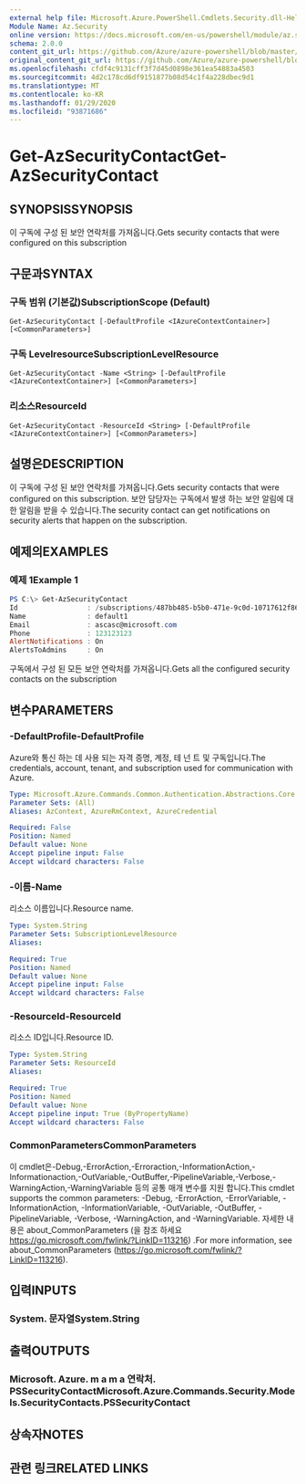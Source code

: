 ```yaml
---
external help file: Microsoft.Azure.PowerShell.Cmdlets.Security.dll-Help.xml
Module Name: Az.Security
online version: https://docs.microsoft.com/en-us/powershell/module/az.security/Get-AzSecurityContact
schema: 2.0.0
content_git_url: https://github.com/Azure/azure-powershell/blob/master/src/Security/Security/help/Get-AzSecurityContact.md
original_content_git_url: https://github.com/Azure/azure-powershell/blob/master/src/Security/Security/help/Get-AzSecurityContact.md
ms.openlocfilehash: cfdf4c9131cff3f7d45d0898e361ea54883a4503
ms.sourcegitcommit: 4d2c178cd6df9151877b08d54c1f4a228dbec9d1
ms.translationtype: MT
ms.contentlocale: ko-KR
ms.lasthandoff: 01/29/2020
ms.locfileid: "93871686"
---
```

# <span data-ttu-id="bf8cf-101">Get-AzSecurityContact</span><span class="sxs-lookup"><span data-stu-id="bf8cf-101">Get-AzSecurityContact</span></span>

## <span data-ttu-id="bf8cf-102">SYNOPSIS</span><span class="sxs-lookup"><span data-stu-id="bf8cf-102">SYNOPSIS</span></span>
<span data-ttu-id="bf8cf-103">이 구독에 구성 된 보안 연락처를 가져옵니다.</span><span class="sxs-lookup"><span data-stu-id="bf8cf-103">Gets security contacts that were configured on this subscription</span></span>

## <span data-ttu-id="bf8cf-104">구문과</span><span class="sxs-lookup"><span data-stu-id="bf8cf-104">SYNTAX</span></span>

### <span data-ttu-id="bf8cf-105">구독 범위 (기본값)</span><span class="sxs-lookup"><span data-stu-id="bf8cf-105">SubscriptionScope (Default)</span></span>
```
Get-AzSecurityContact [-DefaultProfile <IAzureContextContainer>] [<CommonParameters>]
```

### <span data-ttu-id="bf8cf-106">구독 Levelresource</span><span class="sxs-lookup"><span data-stu-id="bf8cf-106">SubscriptionLevelResource</span></span>
```
Get-AzSecurityContact -Name <String> [-DefaultProfile <IAzureContextContainer>] [<CommonParameters>]
```

### <span data-ttu-id="bf8cf-107">리소스</span><span class="sxs-lookup"><span data-stu-id="bf8cf-107">ResourceId</span></span>
```
Get-AzSecurityContact -ResourceId <String> [-DefaultProfile <IAzureContextContainer>] [<CommonParameters>]
```

## <span data-ttu-id="bf8cf-108">설명은</span><span class="sxs-lookup"><span data-stu-id="bf8cf-108">DESCRIPTION</span></span>
<span data-ttu-id="bf8cf-109">이 구독에 구성 된 보안 연락처를 가져옵니다.</span><span class="sxs-lookup"><span data-stu-id="bf8cf-109">Gets security contacts that were configured on this subscription.</span></span>
<span data-ttu-id="bf8cf-110">보안 담당자는 구독에서 발생 하는 보안 알림에 대 한 알림을 받을 수 있습니다.</span><span class="sxs-lookup"><span data-stu-id="bf8cf-110">The security contact can get notifications on security alerts that happen on the subscription.</span></span>

## <span data-ttu-id="bf8cf-111">예제의</span><span class="sxs-lookup"><span data-stu-id="bf8cf-111">EXAMPLES</span></span>

### <span data-ttu-id="bf8cf-112">예제 1</span><span class="sxs-lookup"><span data-stu-id="bf8cf-112">Example 1</span></span>
```powershell
PS C:\> Get-AzSecurityContact
Id                 : /subscriptions/487bb485-b5b0-471e-9c0d-10717612f869/providers/Microsoft.Security/securityContacts/default1
Name               : default1
Email              : ascasc@microsoft.com
Phone              : 123123123
AlertNotifications : On
AlertsToAdmins     : On
```

<span data-ttu-id="bf8cf-113">구독에서 구성 된 모든 보안 연락처를 가져옵니다.</span><span class="sxs-lookup"><span data-stu-id="bf8cf-113">Gets all the configured security contacts on the subscription</span></span>

## <span data-ttu-id="bf8cf-114">변수</span><span class="sxs-lookup"><span data-stu-id="bf8cf-114">PARAMETERS</span></span>

### <span data-ttu-id="bf8cf-115">-DefaultProfile</span><span class="sxs-lookup"><span data-stu-id="bf8cf-115">-DefaultProfile</span></span>
<span data-ttu-id="bf8cf-116">Azure와 통신 하는 데 사용 되는 자격 증명, 계정, 테 넌 트 및 구독입니다.</span><span class="sxs-lookup"><span data-stu-id="bf8cf-116">The credentials, account, tenant, and subscription used for communication with Azure.</span></span>

```yaml
Type: Microsoft.Azure.Commands.Common.Authentication.Abstractions.Core.IAzureContextContainer
Parameter Sets: (All)
Aliases: AzContext, AzureRmContext, AzureCredential

Required: False
Position: Named
Default value: None
Accept pipeline input: False
Accept wildcard characters: False
```

### <span data-ttu-id="bf8cf-117">-이름</span><span class="sxs-lookup"><span data-stu-id="bf8cf-117">-Name</span></span>
<span data-ttu-id="bf8cf-118">리소스 이름입니다.</span><span class="sxs-lookup"><span data-stu-id="bf8cf-118">Resource name.</span></span>

```yaml
Type: System.String
Parameter Sets: SubscriptionLevelResource
Aliases:

Required: True
Position: Named
Default value: None
Accept pipeline input: False
Accept wildcard characters: False
```

### <span data-ttu-id="bf8cf-119">-ResourceId</span><span class="sxs-lookup"><span data-stu-id="bf8cf-119">-ResourceId</span></span>
<span data-ttu-id="bf8cf-120">리소스 ID입니다.</span><span class="sxs-lookup"><span data-stu-id="bf8cf-120">Resource ID.</span></span>

```yaml
Type: System.String
Parameter Sets: ResourceId
Aliases:

Required: True
Position: Named
Default value: None
Accept pipeline input: True (ByPropertyName)
Accept wildcard characters: False
```

### <span data-ttu-id="bf8cf-121">CommonParameters</span><span class="sxs-lookup"><span data-stu-id="bf8cf-121">CommonParameters</span></span>
<span data-ttu-id="bf8cf-122">이 cmdlet은-Debug,-ErrorAction,-Erroraction,-InformationAction,-Informationaction,-OutVariable,-OutBuffer,-PipelineVariable,-Verbose,-WarningAction,-WarningVariable 등의 공통 매개 변수를 지원 합니다.</span><span class="sxs-lookup"><span data-stu-id="bf8cf-122">This cmdlet supports the common parameters: -Debug, -ErrorAction, -ErrorVariable, -InformationAction, -InformationVariable, -OutVariable, -OutBuffer, -PipelineVariable, -Verbose, -WarningAction, and -WarningVariable.</span></span> <span data-ttu-id="bf8cf-123">자세한 내용은 about_CommonParameters (을 참조 하세요 https://go.microsoft.com/fwlink/?LinkID=113216) .</span><span class="sxs-lookup"><span data-stu-id="bf8cf-123">For more information, see about_CommonParameters (https://go.microsoft.com/fwlink/?LinkID=113216).</span></span>

## <span data-ttu-id="bf8cf-124">입력</span><span class="sxs-lookup"><span data-stu-id="bf8cf-124">INPUTS</span></span>

### <span data-ttu-id="bf8cf-125">System. 문자열</span><span class="sxs-lookup"><span data-stu-id="bf8cf-125">System.String</span></span>

## <span data-ttu-id="bf8cf-126">출력</span><span class="sxs-lookup"><span data-stu-id="bf8cf-126">OUTPUTS</span></span>

### <span data-ttu-id="bf8cf-127">Microsoft. Azure. m a m a 연락처. PSSecurityContact</span><span class="sxs-lookup"><span data-stu-id="bf8cf-127">Microsoft.Azure.Commands.Security.Models.SecurityContacts.PSSecurityContact</span></span>

## <span data-ttu-id="bf8cf-128">상속자</span><span class="sxs-lookup"><span data-stu-id="bf8cf-128">NOTES</span></span>

## <span data-ttu-id="bf8cf-129">관련 링크</span><span class="sxs-lookup"><span data-stu-id="bf8cf-129">RELATED LINKS</span></span>

